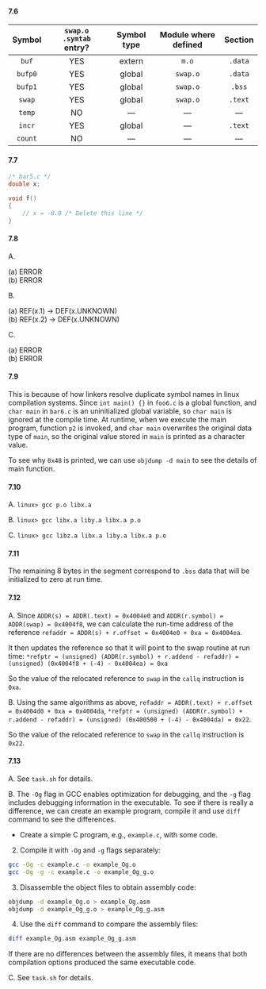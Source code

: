 #### 7.6
| Symbol  | `swap.o` `.symtab` entry? | Symbol type | Module where defined | Section |
| :-----: | :-----------------------: | :---------: | :------------------: | :-----: |
|  `buf`  |            YES            |   extern    |        `m.o`         | `.data` |
| `bufp0` |            YES            |   global    |       `swap.o`       | `.data` |
| `bufp1` |            YES            |   global    |       `swap.o`       | `.bss`  |
| `swap`  |            YES            |   global    |       `swap.o`       | `.text` |
| `temp`  |            NO             |      —      |          —           |    —    |
| `incr`  |            YES            |   global    |          —           | `.text` |
| `count` |            NO             |      —      |          —           |    —    |

#### 7.7
```c
/* bar5.c */
double x;

void f()
{
    // x = -0.0 /* Delete this line */
}
```

#### 7.8
A.

(a) ERROR\
(b) ERROR

B.

(a) REF(x.1) -> DEF(x.UNKNOWN)\
(b) REF(x.2) -> DEF(x.UNKNOWN)

C.

(a) ERROR\
(b) ERROR

#### 7.9
This is because of how linkers resolve duplicate symbol names in linux compilation systems. Since `int main() {}` in `foo6.c` is a global function, and `char main` in `bar6.c` is an uninitialized global variable, so `char main` is ignored at the compile time. At runtime, when we execute the main program, function `p2` is invoked, and `char main` overwrites the original data type of `main`, so the original value stored in `main` is printed as a character value.

To see why `0x48` is printed, we can use `objdump -d main` to see the details of main function.

#### 7.10
A. `linux> gcc p.o libx.a`

B. `linux> gcc libx.a liby.a libx.a p.o`

C. `linux> gcc libz.a libx.a liby.a libx.a p.o`

#### 7.11
The remaining 8 bytes in the segment correspond to `.bss` data that will be initialized to zero at run time.

#### 7.12
A.
Since `ADDR(s) = ADDR(.text) = 0x4004e0` and `ADDR(r.symbol) = ADDR(swap) = 0x4004f8`, we can calculate the run-time address of the reference `refaddr = ADDR(s) + r.offset = 0x4004e0 + 0xa = 0x4004ea`.

It then updates the reference so that it will point to the swap routine at run time: `*refptr = (unsigned) (ADDR(r.symbol) + r.addend - refaddr) = (unsigned) (0x4004f8 + (-4) - 0x4004ea) = 0xa`

So the value of the relocated reference to `swap` in the `callq` instruction is `0xa`.

B.
Using the same algorithms as above, `refaddr = ADDR(.text) + r.offset = 0x4004d0 + 0xa = 0x4004da`, `*refptr = (unsigned) (ADDR(r.symbol) + r.addend - refaddr) = (unsigned) (0x400500 + (-4) - 0x4004da) = 0x22`.

So the value of the relocated reference to `swap` in the `callq` instruction is `0x22`.

#### 7.13
A. See `task.sh` for details.

B.
The `-Og` flag in GCC enables optimization for debugging, and the `-g` flag includes debugging information in the executable. To see if there is really a difference, we can create an example program, compile it and use `diff` command to see the differences.

- Create a simple C program, e.g., `example.c`, with some code.
2. Compile it with `-Og` and `-g` flags separately:
```bash
gcc -Og -c example.c -o example_Og.o
gcc -Og -g -c example.c -o example_Og_g.o
```
3. Disassemble the object files to obtain assembly code:
```bash
objdump -d example_Og.o > example_Og.asm
objdump -d example_Og_g.o > example_Og_g.asm
```
4. Use the `diff` command to compare the assembly files:
```bash
diff example_Og.asm example_Og_g.asm
```

If there are no differences between the assembly files, it means that both compilation options produced the same executable code.


C. See `task.sh` for details.